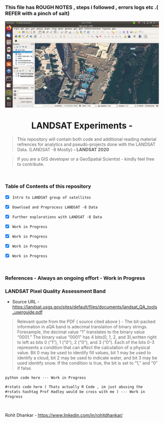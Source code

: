 ### This file has ROUGH NOTES , steps i followed , errors logs etc .( REFER with a pinch of salt)  


<p align="center">
    <img src="https://github.com/DigitalCognition-GIS/spaceNet/blob/master/ScreenCaptures_QGIS_SpaceNet_etc/Screenshot%20from%202020-07-05%2017-18-10.png" width= "850px">
</p>

<h1 align="center">LANDSAT Experiments - </h1>

> This repository will contain both code and additional reading material refrences for analytics and pseudo-projects done with the LANDSAT Data. (LANDSAT -8 Mostly) **- LANDSAT 2020**
 
> If you are a GIS developer or a GeoSpatial Scientist - kindly feel free to contribute. 


<br/>


### Table of Contents of this repository

- [X] `Intro to LANDSAT group of satellites` 
- [X] `Download and Preprocess LANDSAT -8 Data` 
- [X] `Further explorations with LANDSAT -8 Data` 
- [X] `Work in Progress` 
- [X] `Work in Progress` 
- [X] `Work in Progress` 
- [X] `Work in Progress` 


<br/>

### References - Always an ongoing effort - Work in Progress

### LANDSAT Pixel Quality Assessment Band 

- Source URL - https://landsat.usgs.gov/sites/default/files/documents/landsat_QA_tools_userguide.pdf

> Relevant quote from the PDF ( source cited above ) - The bit-packed information in aQA band is adecimal translation of binary strings. Forexample, the decimal value “1” translates to the binary value “0001.” The binary value “0001” has 4 bits(0, 1, 2, and 3),written right to left as bits 0 (“1”), 1 (“0”), 2 (“0”), and 3 (“0”). Each of the bits 0-3 represents a condition that can affect the calculation of a physical value. Bit 0 may be used to identify fill values, bit 1 may be used to identify a cloud, bit 2 may be used to indicate water, and bit 3 may be used identify snow. If the condition is true, the bit is set to “1,” and “0” if false.    


```
python code here --- Work in Progress
```


```
#rstats code here ( Thats actually R Code , im just abusing the #rstats hashtag Prof Hadley would be cross with me ) --- Work in Progress
```



<br/>



Rohit Dhankar - https://www.linkedin.com/in/rohitdhankar/





